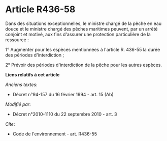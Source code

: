 # Article R436-58

Dans des situations exceptionnelles, le ministre chargé de la pêche en eau douce et le ministre chargé des pêches maritimes
peuvent, par un arrêté conjoint et motivé, aux fins d'assurer une protection particulière de la ressource :

1° Augmenter pour les espèces mentionnées à l'article R. 436-55 la durée des périodes d'interdiction ;

2° Prévoir des périodes d'interdiction de la pêche pour les autres espèces.

**Liens relatifs à cet article**

_Anciens textes_:

  - Décret n°94-157 du 16 février 1994 - art. 15 (Ab)

_Modifié par_:

  - Décret n°2010-1110 du 22 septembre 2010 - art. 3

_Cite_:

  - Code de l'environnement - art. R436-55
